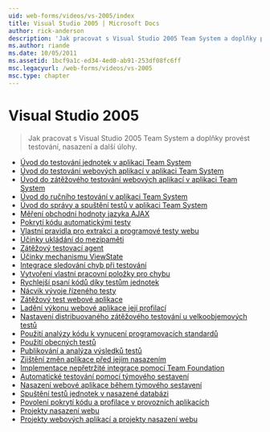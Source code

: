 ```yaml
---
uid: web-forms/videos/vs-2005/index
title: Visual Studio 2005 | Microsoft Docs
author: rick-anderson
description: 'Jak pracovat s Visual Studio 2005 Team System a doplňky provést testování, nasazení a další úlohy.'
ms.author: riande
ms.date: 10/05/2011
ms.assetid: 1bcf9a1c-ed34-4ed0-ab91-253df08fc6ff
msc.legacyurl: /web-forms/videos/vs-2005
msc.type: chapter
---
```

<a name="visual-studio-2005"></a>Visual Studio 2005
====================
> Jak pracovat s Visual Studio 2005 Team System a doplňky provést testování, nasazení a další úlohy.


- [Úvod do testování jednotek v aplikaci Team System](introduction-to-unit-testing-with-team-system.md)
- [Úvod do testování webových aplikací v aplikaci Team System](introduction-to-testing-web-applications-with-team-system.md)
- [Úvod do zátěžového testování webových aplikací v aplikaci Team System](introduction-to-load-testing-web-applications-with-team-system.md)
- [Úvod do ručního testování v aplikaci Team System](introduction-to-manual-testing-with-team-system.md)
- [Úvod do správy a spuštění testů v aplikaci Team System](introduction-to-managing-and-running-tests-with-team-system.md)
- [Měření obchodní hodnoty jazyka AJAX](measuring-the-business-value-of-ajax.md)
- [Pokrytí kódu automatickými testy](code-coverage-of-automated-tests.md)
- [Vlastní pravidla pro extrakci a programové testy webu](custom-extraction-rules-and-coded-web-tests.md)
- [Účinky ukládání do mezipaměti](the-effects-of-caching.md)
- [Zátěžový testovací agent](using-the-load-test-agent.md)
- [Účinky mechanismu ViewState](the-effects-of-viewstate.md)
- [Integrace sledování chyb při testování](how-do-i-integrate-defect-tracking-with-testing.md)
- [Vytvoření vlastní pracovní položky pro chybu](how-do-i-create-my-own-bug-work-item.md)
- [Rychlejší psaní kódů díky testům jednotek](how-do-i-write-code-more-quickly-with-unit-tests.md)
- [Nácvik vývoje řízeného testy](how-do-i-practice-test-driven-development.md)
- [Zátěžový test webové aplikace](how-do-i-load-test-a-web-application.md)
- [Ladění výkonu webové aplikace její profilací](how-do-i-tune-web-application-performance-with-profiling.md)
- [Nastavení distribuovaného zátěžového testování u velkoobjemových testů](how-do-i-set-up-distributed-load-testing-for-high-volume-tests.md)
- [Použití analýzy kódu k vynucení programovacích standardů](how-do-i-enforce-coding-standards-with-code-analysis.md)
- [Použití obecných testů](how-do-i-use-generic-tests.md)
- [Publikování a analýza výsledků testů](how-do-i-publish-and-analyze-test-results.md)
- [Zjištění změn aplikace před jejím nasazením](how-do-i-discover-application-changes-prior-to-deployment.md)
- [Implementace nepřetržité integrace pomocí Team Foundation](how-do-i-implement-continuous-integration-with-team-foundation.md)
- [Automatické testování pomocí týmového sestavení](how-do-i-automate-testing-using-team-build.md)
- [Nasazení webové aplikace během týmového sestavení](how-do-i-deploy-a-web-application-during-a-team-build.md)
- [Spuštění testů jednotek v nasazené databázi](how-do-i-run-unit-tests-against-a-deployed-database.md)
- [Povolení pokrytí kódu a profilace v provozních aplikacích](how-do-i-enable-code-coverage-and-profiling-in-production-applications.md)
- [Projekty nasazení webu](web-deployment-projects.md)
- [Projekty webových aplikací a projekty nasazení webu](web-application-projects-web-deployment-projects.md)
